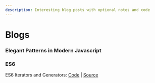 ```yaml
---
description: Interesting blog posts with optional notes and code
---
```


# Blogs

### Elegant Patterns in Modern Javascript



### ES6

ES6 Iterators and Generators: [Code](https://github.com/kozigh01/es6-iterators-generators) \| [Source](https://codeburst.io/a-simple-guide-to-es6-iterators-in-javascript-with-examples-189d052c3d8e)


